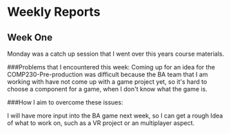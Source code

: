 # Weekly Reports

## Week One

Monday was a catch up session that I went over this years course materials.

###Problems that I encountered this week: Coming up for an idea for the COMP230-Pre-production was difficult because the BA team that I am working with have not come up with a game project yet, so it's hard to choose a component for a game, when I don't know what the game is.

###How I aim to overcome these issues:

I will have more input into the BA game next week, so I can get a rough Idea of what to work on, such as a VR project or an multiplayer aspect.